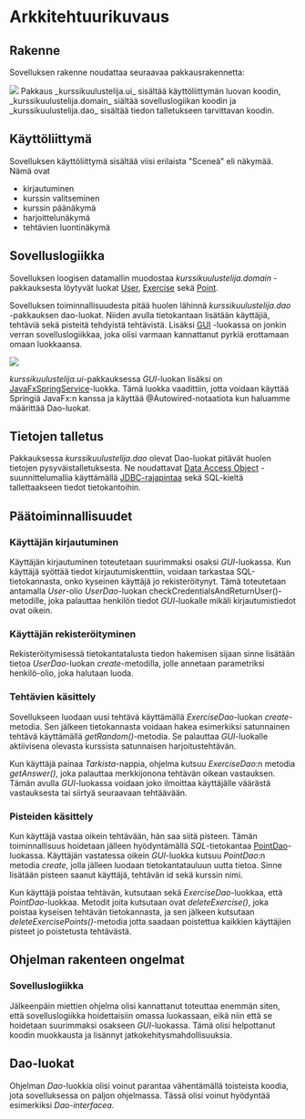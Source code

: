 # Arkkitehtuurikuvaus
## Rakenne
Sovelluksen rakenne noudattaa seuraavaa pakkausrakennetta:

<img src="https://raw.githubusercontent.com/henripalin/ot-harjoitustyo/master/Kurssikuulustelija/dokumentaatio/kuvat/pakkausrakenne.png">
Pakkaus _kurssikuulustelija.ui_ sisältää käyttöliittymän luovan koodin, _kurssikuulustelija.domain_ siältää sovelluslogiikan koodin ja _kurssikuulustelija.dao_ sisältää tiedon talletukseen tarvittavan koodin.

## Käyttöliittymä

Sovelluksen käyttöliittymä sisältää viisi erilaista "Sceneä" eli näkymää. Nämä ovat

- kirjautuminen
- kurssin valitseminen
- kurssin päänäkymä
- harjoittelunäkymä
- tehtävien luontinäkymä

## Sovelluslogiikka

Sovelluksen loogisen datamallin muodostaa _kurssikuulustelija.domain_ -pakkauksesta löytyvät luokat [User](https://github.com/henripalin/ot-harjoitustyo/blob/master/Kurssikuulustelija/src/main/java/kurssikuulustelija/domain/User.java), [Exercise](https://github.com/henripalin/ot-harjoitustyo/blob/master/Kurssikuulustelija/src/main/java/kurssikuulustelija/domain/Exercise.java) sekä [Point](https://github.com/henripalin/ot-harjoitustyo/blob/master/Kurssikuulustelija/src/main/java/kurssikuulustelija/domain/Point.java).

Sovelluksen toiminnallisuudesta pitää huolen lähinnä _kurssikuulustelija.dao_ -pakkauksen dao-luokat. Niiden avulla tietokantaan lisätään käyttäjiä, tehtäviä sekä pisteitä tehdyistä tehtävistä. Lisäksi [GUI](https://github.com/henripalin/ot-harjoitustyo/blob/master/Kurssikuulustelija/src/main/java/kurssikuulustelija/ui/GUI.java) -luokassa on jonkin verran sovelluslogiikkaa, joka olisi varmaan kannattanut pyrkiä erottamaan omaan luokkaansa.

<img src="https://raw.githubusercontent.com/henripalin/ot-harjoitustyo/master/Kurssikuulustelija/dokumentaatio/kuvat/classDiagram.png">

_kurssikuulustelija.ui_-pakkauksessa _GUI_-luokan lisäksi on [JavaFxSpringService](https://github.com/henripalin/ot-harjoitustyo/blob/master/Kurssikuulustelija/src/main/java/kurssikuulustelija/ui/JavaFxSpringService.java)-luokka. Tämä luokka vaadittiin, jotta voidaan käyttää Springiä JavaFx:n kanssa ja käyttää @Autowired-notaatiota kun haluamme määrittää Dao-luokat.

## Tietojen talletus

Pakkauksessa _kurssikuulustelija.dao_ olevat Dao-luokat pitävät huolen tietojen pysyväistalletuksesta. Ne noudattavat [Data Access Object](https://en.wikipedia.org/wiki/Data_access_object) -suunnittelumallia käyttämällä [JDBC-rajapintaa](https://www.javatpoint.com/java-jdbc) sekä SQL-kieltä tallettaakseen tiedot tietokantoihin.

## Päätoiminnallisuudet

### Käyttäjän kirjautuminen

Käyttäjän kirjautuminen toteutetaan suurimmaksi osaksi _GUI_-luokassa. Kun käyttäjä syöttää tiedot kirjautumiskenttiin, voidaan tarkastaa SQL-tietokannasta, onko kyseinen käyttäjä jo rekisteröitynyt. Tämä toteutetaan antamalla _User_-olio _UserDao_-luokan checkCredentialsAndReturnUser()-metodille, joka palauttaa henkilön tiedot _GUI_-luokalle mikäli kirjautumistiedot ovat oikein.

### Käyttäjän rekisteröityminen

Rekisteröitymisessä tietokantatalusta tiedon hakemisen sijaan sinne lisätään tietoa _UserDao_-luokan _create_-metodilla, jolle annetaan parametriksi henkilö-olio, joka halutaan luoda.

### Tehtävien käsittely

Sovellukseen luodaan uusi tehtävä käyttämällä _ExerciseDao_-luokan _create_-metodia. Sen jälkeen tietokannasta voidaan hakea esimerkiksi satunnainen tehtävä käyttämällä _getRandom()_-metodia. Se palauttaa _GUI_-luokalle aktiivisena olevasta kurssista satunnaisen harjoitustehtävän.

Kun käyttäjä painaa _Tarkista_-nappia, ohjelma kutsuu _ExerciseDao_:n metodia _getAnswer()_, joka palauttaa merkkijonona tehtävän oikean vastauksen. Tämän avulla _GUI_-luokassa voidaan joko ilmoittaa käyttäjälle väärästä vastauksesta tai siirtyä seuraavaan tehtäävään.

### Pisteiden käsittely

Kun käyttäjä vastaa oikein tehtävään, hän saa siitä pisteen. Tämän toiminnallisuus hoidetaan jälleen hyödyntämällä _SQL_-tietokantaa [PointDao](https://github.com/henripalin/ot-harjoitustyo/blob/master/Kurssikuulustelija/src/main/java/kurssikuulustelija/dao/PointDao.java)-luokassa. Käyttäjän vastatessa oikein _GUI_-luokka kutsuu _PointDao_:n metodia _create_, jolla jälleen luodaan tietokantatauluun uutta tietoa. Sinne lisätään pisteen saanut käyttäjä, tehtävän id sekä kurssin nimi.

Kun käyttäjä poistaa tehtävän, kutsutaan sekä _ExerciseDao_-luokkaa, että _PointDao_-luokkaa. Metodit joita kutsutaan ovat _deleteExercise()_, joka poistaa kyseisen tehtävän tietokannasta, ja sen jälkeen kutsutaan _deleteExercisePoints()_-metodia jotta saadaan poistettua kaikkien käyttäjien pisteet jo poistetusta tehtävästä.

## Ohjelman rakenteen ongelmat

### Sovelluslogiikka

Jälkeenpäin miettien ohjelma olisi kannattanut toteuttaa enemmän siten, että sovelluslogiikka hoidettaisiin omassa luokassaan, eikä niin että se hoidetaan suurimmaksi osakseen _GUI_-luokassa. Tämä olisi helpottanut koodin muokkausta ja lisännyt jatkokehitysmahdollisuuksia. 

## Dao-luokat

Ohjelman _Dao_-luokkia olisi voinut parantaa vähentämällä toisteista koodia, jota sovelluksessa on paljon ohjelmassa. Tässä olisi voinut hyödyntää esimerkiksi _Dao-interfacea_.
